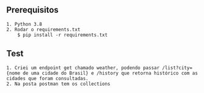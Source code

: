 ## Prerequisitos
    1. Python 3.8
    2. Rodar o requirements.txt
        $ pip install -r requirements.txt

## Test
    1. Criei um endpoint get chamado weather, podendo passar /list?city={nome de uma cidade do Brasil} e /history que retorna histórico com as cidades que foram consultadas.
    2. Na posta postman tem os collections